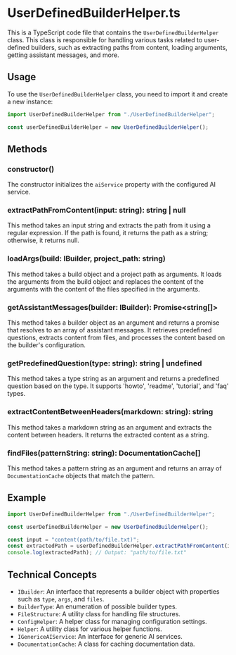 # UserDefinedBuilderHelper.ts

This is a TypeScript code file that contains the `UserDefinedBuilderHelper` class. This class is responsible for handling various tasks related to user-defined builders, such as extracting paths from content, loading arguments, getting assistant messages, and more.

## Usage

To use the `UserDefinedBuilderHelper` class, you need to import it and create a new instance:

```typescript
import UserDefinedBuilderHelper from "./UserDefinedBuilderHelper";

const userDefinedBuilderHelper = new UserDefinedBuilderHelper();
```

## Methods

### constructor()

The constructor initializes the `aiService` property with the configured AI service.

### extractPathFromContent(input: string): string | null

This method takes an input string and extracts the path from it using a regular expression. If the path is found, it returns the path as a string; otherwise, it returns null.

### loadArgs(build: IBuilder, project_path: string)

This method takes a build object and a project path as arguments. It loads the arguments from the build object and replaces the content of the arguments with the content of the files specified in the arguments.

### getAssistantMessages(builder: IBuilder): Promise<string[]>

This method takes a builder object as an argument and returns a promise that resolves to an array of assistant messages. It retrieves predefined questions, extracts content from files, and processes the content based on the builder's configuration.

### getPredefinedQuestion(type: string): string | undefined

This method takes a type string as an argument and returns a predefined question based on the type. It supports 'howto', 'readme', 'tutorial', and 'faq' types.

### extractContentBetweenHeaders(markdown: string): string

This method takes a markdown string as an argument and extracts the content between headers. It returns the extracted content as a string.

### findFiles(patternString: string): DocumentationCache[]

This method takes a pattern string as an argument and returns an array of `DocumentationCache` objects that match the pattern.

## Example

```typescript
import UserDefinedBuilderHelper from "./UserDefinedBuilderHelper";

const userDefinedBuilderHelper = new UserDefinedBuilderHelper();

const input = "content(path/to/file.txt)";
const extractedPath = userDefinedBuilderHelper.extractPathFromContent(input);
console.log(extractedPath); // Output: "path/to/file.txt"
```

## Technical Concepts

- `IBuilder`: An interface that represents a builder object with properties such as `type`, `args`, and `files`.
- `BuilderType`: An enumeration of possible builder types.
- `FileStructure`: A utility class for handling file structures.
- `ConfigHelper`: A helper class for managing configuration settings.
- `Helper`: A utility class for various helper functions.
- `IGenericeAIService`: An interface for generic AI services.
- `DocumentationCache`: A class for caching documentation data.